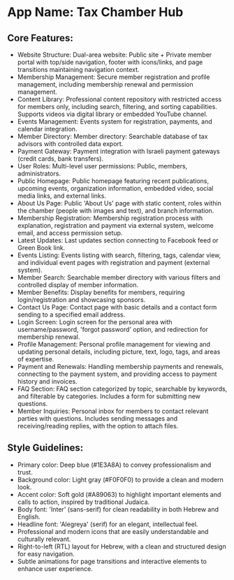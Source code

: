 # **App Name**: Tax Chamber Hub

## Core Features:

- Website Structure: Dual-area website: Public site + Private member portal with top/side navigation, footer with icons/links, and page transitions maintaining navigation context.
- Membership Management: Secure member registration and profile management, including membership renewal and permission management.
- Content Library: Professional content repository with restricted access for members only, including search, filtering, and sorting capabilities. Supports videos via digital library or embedded YouTube channel.
- Events Management: Events system for registration, payments, and calendar integration.
- Member Directory: Member directory: Searchable database of tax advisors with controlled data export.
- Payment Gateway: Payment integration with Israeli payment gateways (credit cards, bank transfers).
- User Roles: Multi-level user permissions: Public, members, administrators.
- Public Homepage: Public homepage featuring recent publications, upcoming events, organization information, embedded video, social media links, and external links.
- About Us Page: Public 'About Us' page with static content, roles within the chamber (people with images and text), and branch information.
- Membership Registration: Membership registration process with explanation, registration and payment via external system, welcome email, and access permission setup.
- Latest Updates: Last updates section connecting to Facebook feed or Green Book link.
- Events Listing: Events listing with search, filtering, tags, calendar view, and individual event pages with registration and payment (external system).
- Member Search: Searchable member directory with various filters and controlled display of member information.
- Member Benefits: Display benefits for members, requiring login/registration and showcasing sponsors.
- Contact Us Page: Contact page with basic details and a contact form sending to a specified email address.
- Login Screen: Login screen for the personal area with username/password, 'forgot password' option, and redirection for membership renewal.
- Profile Management: Personal profile management for viewing and updating personal details, including picture, text, logo, tags, and areas of expertise.
- Payment and Renewals: Handling membership payments and renewals, connecting to the payment system, and providing access to payment history and invoices.
- FAQ Section: FAQ section categorized by topic, searchable by keywords, and filterable by categories. Includes a form for submitting new questions.
- Member Inquiries: Personal inbox for members to contact relevant parties with questions. Includes sending messages and receiving/reading replies, with the option to attach files.

## Style Guidelines:

- Primary color: Deep blue (#1E3A8A) to convey professionalism and trust.
- Background color: Light gray (#F0F0F0) to provide a clean and modern look.
- Accent color: Soft gold (#A89063) to highlight important elements and calls to action, inspired by traditional Judaica.
- Body font: 'Inter' (sans-serif) for clean readability in both Hebrew and English.
- Headline font: 'Alegreya' (serif) for an elegant, intellectual feel.
- Professional and modern icons that are easily understandable and culturally relevant.
- Right-to-left (RTL) layout for Hebrew, with a clean and structured design for easy navigation.
- Subtle animations for page transitions and interactive elements to enhance user experience.